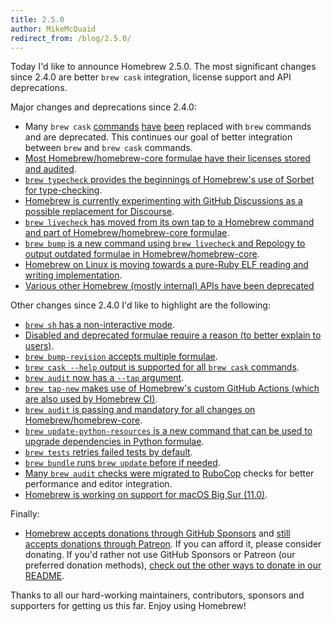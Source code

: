 ```yaml
---
title: 2.5.0
author: MikeMcQuaid
redirect_from: /blog/2.5.0/
---
```


Today I'd like to announce Homebrew 2.5.0. The most significant changes since 2.4.0 are better `brew cask` integration, license support and API deprecations.

Major changes and deprecations since 2.4.0:

- Many `brew cask` [commands](https://github.com/Homebrew/brew/pull/8387) [have](https://github.com/Homebrew/brew/pull/8302) [been](https://github.com/Homebrew/brew/pull/8387) replaced with `brew` commands and are deprecated. This continues our goal of better integration between `brew` and `brew cask` commands.
- [Most Homebrew/homebrew-core formulae have their licenses stored and audited](https://github.com/Homebrew/brew/pull/7762).
- [`brew typecheck` provides the beginnings of Homebrew's use of Sorbet for type-checking](https://github.com/Homebrew/brew/pull/8289).
- [Homebrew is currently experimenting with GitHub Discussions as a possible replacement for Discourse](https://github.com/Homebrew/brew/pull/8570).
- [`brew livecheck` has moved from its own tap to a Homebrew command and part of Homebrew/homebrew-core formulae](https://github.com/Homebrew/brew/pull/8180).
- [`brew bump` is a new command using `brew livecheck` and Repology to output outdated formulae in Homebrew/homebrew-core](https://github.com/Homebrew/brew/pull/7834).
- [Homebrew on Linux is moving towards a pure-Ruby ELF reading and writing implementation](https://github.com/Homebrew/brew/pull/7213).
- [Various other Homebrew (mostly internal) APIs have been deprecated](https://github.com/Homebrew/brew/pull/8513)

Other changes since 2.4.0 I'd like to highlight are the following:

- [`brew sh` has a non-interactive mode](https://github.com/Homebrew/brew/pull/8482).
- [Disabled and deprecated formulae require a reason (to better explain to users)](https://github.com/Homebrew/brew/pull/8512).
- [`brew bump-revision` accepts multiple formulae](https://github.com/Homebrew/brew/pull/8358).
- [`brew cask --help` output is supported for all `brew cask` commands](https://github.com/Homebrew/brew/pull/8239).
- [`brew audit` now has a `--tap` argument](https://github.com/Homebrew/brew/pull/8231).
- [`brew tap-new` makes use of Homebrew's custom GitHub Actions (which are also used by Homebrew CI)](https://github.com/Homebrew/brew/pull/8210).
- [`brew audit` is passing and mandatory for all changes on Homebrew/homebrew-core](https://github.com/Homebrew/brew/pull/8153).
- [`brew update-python-resources` is a new command that can be used to upgrade dependencies in Python formulae](https://github.com/Homebrew/brew/pull/8059).
- [`brew tests` retries failed tests by default](https://github.com/Homebrew/brew/pull/8135).
- [`brew bundle` runs `brew update` before if needed](https://github.com/Homebrew/brew/pull/8118).
- [Many `brew audit` checks were migrated to](https://github.com/Homebrew/brew/pull/7909) [RuboCop](https://github.com/Homebrew/brew/pull/7837) checks for better performance and editor integration.
- [Homebrew is working on support for macOS Big Sur (11.0)](https://github.com/Homebrew/brew/pull/7791).

Finally:

- [Homebrew accepts donations through GitHub Sponsors](https://github.com/sponsors/Homebrew) and [still accepts donations through Patreon](https://www.patreon.com/homebrew). If you can afford it, please consider donating. If you'd rather not use GitHub Sponsors or Patreon (our preferred donation methods), [check out the other ways to donate in our README](https://github.com/homebrew/brew/#donations).

Thanks to all our hard-working maintainers, contributors, sponsors and supporters for getting us this far. Enjoy using Homebrew!
